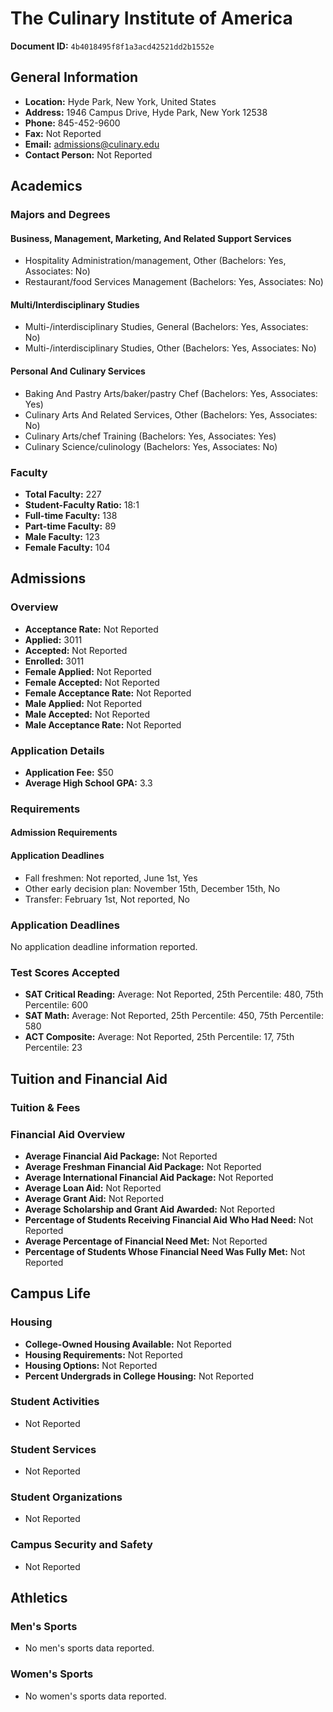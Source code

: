 # The Culinary Institute of America

**Document ID:** `4b4018495f8f1a3acd42521dd2b1552e`

## General Information

- **Location:** Hyde Park, New York, United States
- **Address:** 1946 Campus Drive, Hyde Park, New York 12538
- **Phone:** 845-452-9600
- **Fax:** Not Reported
- **Email:** admissions@culinary.edu
- **Contact Person:** Not Reported

## Academics

### Majors and Degrees

#### Business, Management, Marketing, And Related Support Services

- Hospitality Administration/management, Other (Bachelors: Yes, Associates: No)
- Restaurant/food Services Management (Bachelors: Yes, Associates: No)

#### Multi/Interdisciplinary Studies

- Multi-/interdisciplinary Studies, General (Bachelors: Yes, Associates: No)
- Multi-/interdisciplinary Studies, Other (Bachelors: Yes, Associates: No)

#### Personal And Culinary Services

- Baking And Pastry Arts/baker/pastry Chef (Bachelors: Yes, Associates: Yes)
- Culinary Arts And Related Services, Other (Bachelors: Yes, Associates: No)
- Culinary Arts/chef Training (Bachelors: Yes, Associates: Yes)
- Culinary Science/culinology (Bachelors: Yes, Associates: No)

### Faculty

- **Total Faculty:** 227
- **Student-Faculty Ratio:** 18:1
- **Full-time Faculty:** 138
- **Part-time Faculty:** 89
- **Male Faculty:** 123
- **Female Faculty:** 104

## Admissions

### Overview

- **Acceptance Rate:** Not Reported
- **Applied:** 3011
- **Accepted:** Not Reported
- **Enrolled:** 3011
- **Female Applied:** Not Reported
- **Female Accepted:** Not Reported
- **Female Acceptance Rate:** Not Reported
- **Male Applied:** Not Reported
- **Male Accepted:** Not Reported
- **Male Acceptance Rate:** Not Reported

### Application Details

- **Application Fee:** $50
- **Average High School GPA:** 3.3

### Requirements

#### Admission Requirements


#### Application Deadlines

- Fall freshmen: Not reported, June 1st, Yes
- Other early decision plan: November 15th, December 15th, No
- Transfer: February 1st, Not reported, No

### Application Deadlines

No application deadline information reported.

### Test Scores Accepted

- **SAT Critical Reading:** Average: Not Reported, 25th Percentile: 480, 75th Percentile: 600
- **SAT Math:** Average: Not Reported, 25th Percentile: 450, 75th Percentile: 580
- **ACT Composite:** Average: Not Reported, 25th Percentile: 17, 75th Percentile: 23

## Tuition and Financial Aid

### Tuition & Fees


### Financial Aid Overview

- **Average Financial Aid Package:** Not Reported
- **Average Freshman Financial Aid Package:** Not Reported
- **Average International Financial Aid Package:** Not Reported
- **Average Loan Aid:** Not Reported
- **Average Grant Aid:** Not Reported
- **Average Scholarship and Grant Aid Awarded:** Not Reported
- **Percentage of Students Receiving Financial Aid Who Had Need:** Not Reported
- **Average Percentage of Financial Need Met:** Not Reported
- **Percentage of Students Whose Financial Need Was Fully Met:** Not Reported

## Campus Life

### Housing

- **College-Owned Housing Available:** Not Reported
- **Housing Requirements:** Not Reported
- **Housing Options:** Not Reported
- **Percent Undergrads in College Housing:** Not Reported

### Student Activities

- Not Reported

### Student Services

- Not Reported

### Student Organizations

- Not Reported

### Campus Security and Safety

- Not Reported

## Athletics

### Men's Sports

- No men's sports data reported.

### Women's Sports

- No women's sports data reported.
